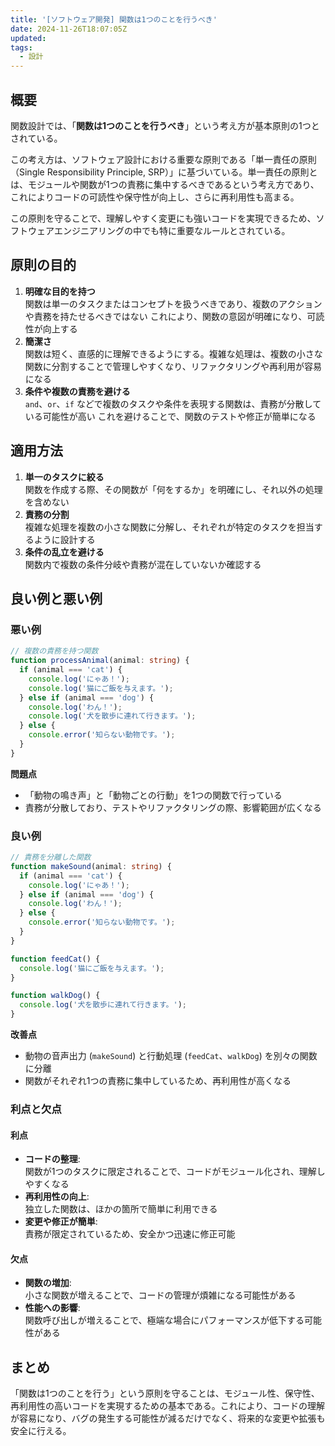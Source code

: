 ```yaml
---
title: '[ソフトウェア開発] 関数は1つのことを行うべき'
date: 2024-11-26T18:07:05Z
updated:
tags:
  - 設計
---
```


## 概要

関数設計では、「**関数は1つのことを行うべき**」という考え方が基本原則の1つとされている。

この考え方は、ソフトウェア設計における重要な原則である「単一責任の原則（Single Responsibility Principle, SRP）」に基づいている。単一責任の原則とは、モジュールや関数が1つの責務に集中するべきであるという考え方であり、これによりコードの可読性や保守性が向上し、さらに再利用性も高まる。

この原則を守ることで、理解しやすく変更にも強いコードを実現できるため、ソフトウェアエンジニアリングの中でも特に重要なルールとされている。

## 原則の目的

1.  **明確な目的を持つ**  
    関数は単一のタスクまたはコンセプトを扱うべきであり、複数のアクションや責務を持たせるべきではない
    これにより、関数の意図が明確になり、可読性が向上する
2.  **簡潔さ**  
    関数は短く、直感的に理解できるようにする。複雑な処理は、複数の小さな関数に分割することで管理しやすくなり、リファクタリングや再利用が容易になる
3.  **条件や複数の責務を避ける**  
    `and`、`or`、`if` などで複数のタスクや条件を表現する関数は、責務が分散している可能性が高い
    これを避けることで、関数のテストや修正が簡単になる

## 適用方法

1. **単一のタスクに絞る**  
   関数を作成する際、その関数が「何をするか」を明確にし、それ以外の処理を含めない
2. **責務の分割**  
   複雑な処理を複数の小さな関数に分解し、それぞれが特定のタスクを担当するように設計する
3. **条件の乱立を避ける**  
   関数内で複数の条件分岐や責務が混在していないか確認する

## 良い例と悪い例

### 悪い例

```ts
// 複数の責務を持つ関数
function processAnimal(animal: string) {
  if (animal === 'cat') {
    console.log('にゃあ！');
    console.log('猫にご飯を与えます。');
  } else if (animal === 'dog') {
    console.log('わん！');
    console.log('犬を散歩に連れて行きます。');
  } else {
    console.error('知らない動物です。');
  }
}
```

**問題点**

- 「動物の鳴き声」と「動物ごとの行動」を1つの関数で行っている
- 責務が分散しており、テストやリファクタリングの際、影響範囲が広くなる

### 良い例

```ts
// 責務を分離した関数
function makeSound(animal: string) {
  if (animal === 'cat') {
    console.log('にゃあ！');
  } else if (animal === 'dog') {
    console.log('わん！');
  } else {
    console.error('知らない動物です。');
  }
}

function feedCat() {
  console.log('猫にご飯を与えます。');
}

function walkDog() {
  console.log('犬を散歩に連れて行きます。');
}
```

**改善点**

- 動物の音声出力 (`makeSound`) と行動処理 (`feedCat`、`walkDog`) を別々の関数に分離
- 関数がそれぞれ1つの責務に集中しているため、再利用性が高くなる

### 利点と欠点

#### 利点

- **コードの整理**:  
  関数が1つのタスクに限定されることで、コードがモジュール化され、理解しやすくなる
- **再利用性の向上**:  
  独立した関数は、ほかの箇所で簡単に利用できる
- **変更や修正が簡単**:  
  責務が限定されているため、安全かつ迅速に修正可能

#### 欠点

- **関数の増加**:  
  小さな関数が増えることで、コードの管理が煩雑になる可能性がある
- **性能への影響**:  
  関数呼び出しが増えることで、極端な場合にパフォーマンスが低下する可能性がある

## まとめ

「関数は1つのことを行う」という原則を守ることは、モジュール性、保守性、再利用性の高いコードを実現するための基本である。これにより、コードの理解が容易になり、バグの発生する可能性が減るだけでなく、将来的な変更や拡張も安全に行える。
